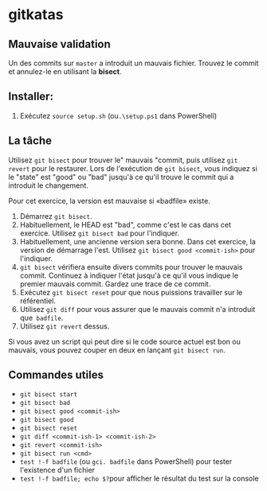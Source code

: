 # gitkatas

## Mauvaise validation

Un des commits sur `master` a introduit un mauvais fichier.
Trouvez le commit et annulez-le en utilisant la **bisect**.

## Installer:

1. Exécutez `source setup.sh` (ou`.\setup.ps1` dans PowerShell)

## La tâche

Utilisez `git bisect` pour trouver le" mauvais "commit, puis utilisez `git revert` pour le restaurer. Lors de l'exécution de `git bisect`, vous indiquez si le "state" est "good" ou "bad" jusqu'à ce qu'il trouve le commit qui a introduit le changement.

Pour cet exercice, la version est mauvaise si «badfile» existe.

1. Démarrez `git bisect`.
2. Habituellement, le HEAD est "bad", comme c'est le cas dans cet exercice. Utilisez `git bisect bad` pour l'indiquer.
3. Habituellement, une ancienne version sera bonne. Dans cet exercice, la version de démarrage l'est. Utilisez `git bisect good <commit-ish>` pour l'indiquer.
4. `git bisect` vérifiera ensuite divers commits pour trouver le mauvais commit. Continuez à indiquer l'état jusqu'à ce qu'il vous indique le premier mauvais commit. Gardez une trace de ce commit.
5. Exécutez `git bisect reset` pour que nous puissions travailler sur le référentiel.
6. Utilisez `git diff` pour vous assurer que le mauvais commit n'a introduit que` badfile`.
7. Utilisez `git revert` dessus.

Si vous avez un script qui peut dire si le code source actuel est bon ou mauvais, vous pouvez couper en deux en lançant `git bisect run`.

## Commandes utiles

- `git bisect start`
- `git bisect bad`
- `git bisect good <commit-ish>`
- `git bisect good`
- `git bisect reset`
- `git diff <commit-ish-1> <commit-ish-2>`
- `git revert <commit-ish>`
- `git bisect run <cmd>`
- `test !-f badfile` (ou `gci. badfile` dans PowerShell) pour tester l'existence d'un fichier
- `test !-f badfile; echo $?`pour afficher le résultat du test sur la console
